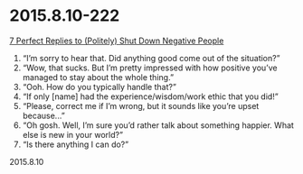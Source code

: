 2015.8.10-222
=============
[7 Perfect Replies to (Politely) Shut Down Negative People](https://www.themuse.com/advice/7-perfect-replies-to-politely-shut-down-negative-people?utm_medium=email&utm_campaign=7%20Perfect%20Replies%20to%20%28Politely%29%20Shut%20Down%20Negative%20People&utm_source=Sailthru&utm_term=Daily%20Email%20List)

1. “I’m sorry to hear that. Did anything good come out of the situation?”
2. “Wow, that sucks. But I’m pretty impressed with how positive you’ve managed to stay about the whole thing.”
3. “Ooh. How do you typically handle that?”
4. “If only [name] had the experience/wisdom/work ethic that you did!”
5. “Please, correct me if I’m wrong, but it sounds like you’re upset because...”
6. “Oh gosh. Well, I’m sure you’d rather talk about something happier. What else is new in your world?”
7. “Is there anything I can do?”

2015.8.10